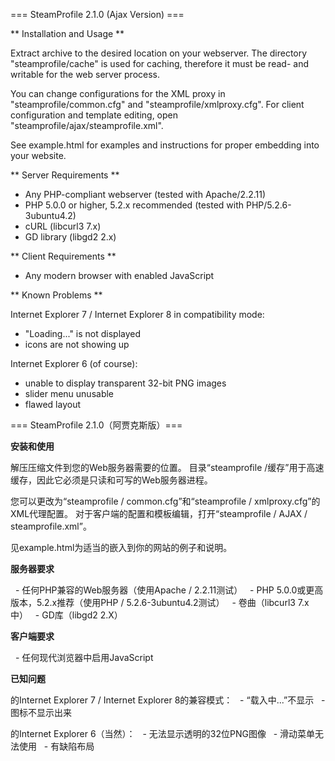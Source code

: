 === SteamProfile 2.1.0 (Ajax Version) ===

** Installation and Usage **

Extract archive to the desired location on your webserver.
The directory "steamprofile/cache" is used for caching, therefore it must be read- and writable for the web server process.

You can change configurations for the XML proxy in "steamprofile/common.cfg" and "steamprofile/xmlproxy.cfg".
For client configuration and template editing, open "steamprofile/ajax/steamprofile.xml".

See example.html for examples and instructions for proper embedding into your website.

** Server Requirements **

 - Any PHP-compliant webserver (tested with Apache/2.2.11)
 - PHP 5.0.0 or higher, 5.2.x recommended (tested with PHP/5.2.6-3ubuntu4.2)
 - cURL (libcurl3 7.x)
 - GD library (libgd2 2.x)

** Client Requirements **

 - Any modern browser with enabled JavaScript

** Known Problems **

Internet Explorer 7 / Internet Explorer 8 in compatibility mode:
 - "Loading..." is not displayed
 - icons are not showing up

Internet Explorer 6 (of course):
 - unable to display transparent 32-bit PNG images
 - slider menu unusable
 - flawed layout
 
 === SteamProfile 2.1.0（阿贾克斯版）===

**安装和使用**

解压压缩文件到您的Web服务器需要的位置。
目录“steamprofile /缓存”用于高速缓存，因此它必须是只读和可写的Web服务器进程。

您可以更改为“steamprofile / common.cfg”和“steamprofile / xmlproxy.cfg”的XML代理配置。
对于客户端的配置和模板编辑，打开“steamprofile / AJAX / steamprofile.xml”。

见example.html为适当的嵌入到你的网站的例子和说明。

**服务器要求**

  - 任何PHP兼容的Web服务器（使用Apache / 2.2.11测试）
  - PHP 5.0.0或更高版本，5.2.x推荐（使用PHP / 5.2.6-3ubuntu4.2测试）
  - 卷曲（libcurl3 7.x中）
  - GD库（libgd2 2.X）

**客户端要求**

  - 任何现代浏览器中启用JavaScript

**已知问题**

的Internet Explorer 7 / Internet Explorer 8的兼容模式：
  - “载入中...”不显示
  - 图标不显示出来

的Internet Explorer 6（当然）：
  - 无法显示透明的32位PNG图像
  - 滑动菜单无法使用
  - 有缺陷布局